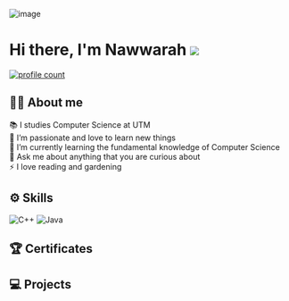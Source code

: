 ![image](https://github.com/nawwarahauni/nawwarahauni/assets/148327549/088b8227-aa86-488a-871c-5dfd843a2500)<br>
# Hi there, I'm Nawwarah ![](https://user-images.githubusercontent.com/18350557/176309783-0785949b-9127-417c-8b55-ab5a4333674e.gif)
[![profile count](https://visitcount.itsvg.in/api?id=nawwarahauni&icon=9&color=1)](https://visitcount.itsvg.in)


## 👩‍💻 About me
📚 I studies Computer Science at UTM <br>
🌸 I’m passionate and love to learn new things <br>
🌱 I’m currently learning the fundamental knowledge of Computer Science <br>
💬 Ask me about anything that you are curious about <br>
⚡ I love reading and gardening 

## ⚙ Skills
![C++](https://img.shields.io/badge/c++-%2300599C.svg?style=for-the-badge&logo=c%2B%2B&logoColor=white) ![Java](https://img.shields.io/badge/java-%23ED8B00.svg?style=for-the-badge&logo=openjdk&logoColor=white)

## 🏆 Certificates

## 💻 Projects





